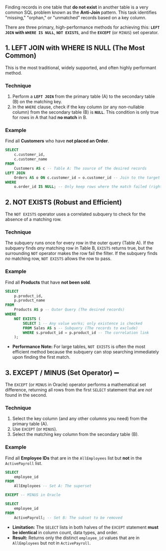 Finding records in one table that **do not exist** in another table is a very common SQL problem known as the **Anti-Join** pattern. This task identifies "missing," "orphan," or "unmatched" records based on a key column.

There are three primary, high-performance methods for achieving this: **`LEFT JOIN` with `WHERE IS NULL`**, **`NOT EXISTS`**, and the **`EXCEPT`** (or `MINUS`) set operator.

## 1\. LEFT JOIN with WHERE IS NULL (The Most Common) 

This is the most traditional, widely supported, and often highly performant method.

### Technique

1.  Perform a **`LEFT JOIN`** from the primary table (A) to the secondary table (B) on the matching key.
2.  In the `WHERE` clause, check if the key column (or any non-nullable column) from the secondary table (B) is **`NULL`**. This condition is only true for rows in A that had **no match** in B.

### Example

Find all **Customers** who have **not placed an Order**.

```sql
SELECT
    c.customer_id,
    c.customer_name
FROM
    Customers AS c -- Table A: The source of the desired records
LEFT JOIN
    Orders AS o ON c.customer_id = o.customer_id -- Join to the target table
WHERE
    o.order_id IS NULL; -- Only keep rows where the match failed (right side is NULL)
```

## 2\. NOT EXISTS (Robust and Efficient) 

The `NOT EXISTS` operator uses a correlated subquery to check for the absence of a matching row.

### Technique

The subquery runs once for every row in the outer query (Table A). If the subquery finds *any* matching row in Table B, `EXISTS` returns true, but the surrounding `NOT` operator makes the row fail the filter. If the subquery finds *no* matching row, `NOT EXISTS` allows the row to pass.

### Example

Find all **Products** that have **not been sold**.

```sql
SELECT
    p.product_id,
    p.product_name
FROM
    Products AS p -- Outer Query (The desired records)
WHERE
    NOT EXISTS (
        SELECT 1 -- Any value works; only existence is checked
        FROM Sales AS s -- Subquery (The records to exclude)
        WHERE s.product_id = p.product_id -- The correlation link
    );
```

  * **Performance Note:** For large tables, `NOT EXISTS` is often the most efficient method because the subquery can stop searching immediately upon finding the first match.
    
## 3\. EXCEPT / MINUS (Set Operator) ➖

The `EXCEPT` (or `MINUS` in Oracle) operator performs a mathematical set difference, returning all rows from the first `SELECT` statement that are *not* found in the second.

### Technique

1.  Select the key column (and any other columns you need) from the primary table (A).
2.  Use `EXCEPT` (or `MINUS`).
3.  Select the matching key column from the secondary table (B).

### Example

Find all **Employee IDs** that are in the `AllEmployees` list but **not** in the `ActivePayroll` list.

```sql
SELECT
    employee_id
FROM
    AllEmployees -- Set A: The superset

EXCEPT -- MINUS in Oracle

SELECT
    employee_id
FROM
    ActivePayroll; -- Set B: The subset to be removed
```

  * **Limitation:** The `SELECT` lists in both halves of the `EXCEPT` statement **must be identical** in column count, data types, and order.
  * **Result:** Returns only the distinct `employee_id` values that are in `AllEmployees` but not in `ActivePayroll`.
